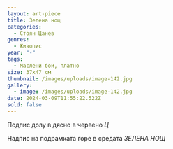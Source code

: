```yaml
---
layout: art-piece
title: Зелена нощ
categories:
  - Стоян Цанев
genres:
  - Живопис
year: "-"
tags:
  - Маслени бои, платно
size: 37х47 см
thumbnail: /images/uploads/image-142.jpg
gallery:
  - image: /images/uploads/image-142.jpg
date: 2024-03-09T11:55:22.522Z
sold: false
---
```

Подпис долу в дясно в червено *Ц* 

Надпис на подрамката горе в средата *ЗЕЛЕНА НОЩ*
